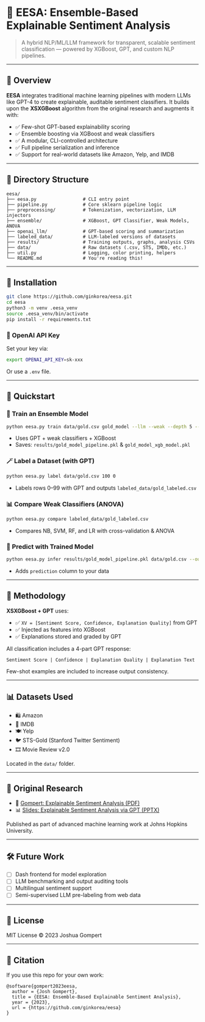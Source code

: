 # 🧠 EESA: Ensemble-Based Explainable Sentiment Analysis

> A hybrid NLP/ML/LLM framework for transparent, scalable sentiment classification — powered by XGBoost, GPT, and custom NLP pipelines.

---

## 🔎 Overview

**EESA** integrates traditional machine learning pipelines with modern LLMs like GPT-4 to create explainable, auditable sentiment classifiers. It builds upon the **XSXGBoost** algorithm from the original research and augments it with:

- ✅ Few-shot GPT-based explainability scoring
- ✅ Ensemble boosting via XGBoost and weak classifiers
- ✅ A modular, CLI-controlled architecture
- ✅ Full pipeline serialization and inference
- ✅ Support for real-world datasets like Amazon, Yelp, and IMDB

---

## 📁 Directory Structure

```
eesa/
├── eesa.py                 # CLI entry point
├── pipeline.py             # Core sklearn pipeline logic
├── preprocessing/          # Tokenization, vectorization, LLM injectors
├── ensemble/               # XGBoost, GPT Classifier, Weak Models, ANOVA
├── openai_llm/             # GPT-based scoring and summarization
├── labeled_data/           # LLM-labeled versions of datasets
├── results/                # Training outputs, graphs, analysis CSVs
├── data/                   # Raw datasets (.csv, STS, IMDb, etc.)
├── util.py                 # Logging, color printing, helpers
└── README.md               # You're reading this!
```

---

## 🔧 Installation

```bash
git clone https://github.com/ginkorea/eesa.git
cd eesa
python3 -m venv .eesa_venv
source .eesa_venv/bin/activate
pip install -r requirements.txt
```

### 📌 OpenAI API Key

Set your key via:

```bash
export OPENAI_API_KEY=sk-xxx
```

Or use a `.env` file.

---

## 🚀 Quickstart

### 🧠 Train an Ensemble Model

```bash
python eesa.py train data/gold.csv gold_model --llm --weak --depth 5 --save_dir results
```

- Uses GPT + weak classifiers + XGBoost
- Saves: `results/gold_model_pipeline.pkl` & `gold_model_xgb_model.pkl`

### 🪄 Label a Dataset (with GPT)

```bash
python eesa.py label data/gold.csv 100 0
```

- Labels rows 0–99 with GPT and outputs `labeled_data/gold_labeled.csv`

### 📊 Compare Weak Classifiers (ANOVA)

```bash
python eesa.py compare labeled_data/gold_labeled.csv
```

- Compares NB, SVM, RF, and LR with cross-validation & ANOVA

### 🔮 Predict with Trained Model

```bash
python eesa.py infer results/gold_model_pipeline.pkl data/gold.csv --output_path results/predictions.csv
```

- Adds `prediction` column to your data

---

## 🧠 Methodology

**XSXGBoost + GPT** uses:

- ✅ `XV = [Sentiment Score, Confidence, Explanation Quality]` from GPT
- ✅ Injected as features into XGBoost
- ✅ Explanations stored and graded by GPT

All classification includes a 4-part GPT response:
```
Sentiment Score | Confidence | Explanation Quality | Explanation Text
```

Few-shot examples are included to increase output consistency.

---

## 📊 Datasets Used

- 🛍️ Amazon
- 🎥 IMDB
- 🍽️ Yelp
- 🐦 STS-Gold (Stanford Twitter Sentiment)
- 🎞️ Movie Review v2.0

Located in the `data/` folder.

---

## 📖 Original Research

- 🧾 [Gompert: Explainable Sentiment Analysis (PDF)](https://github.com/ginkorea/eesa/blob/main/research/gompert_paper.pdf)
- 📊 [Slides: Explainable Sentiment Analysis via GPT (PPTX)](https://github.com/ginkorea/eesa/blob/main/research/Gompert_AML_v2.pptx)

Published as part of advanced machine learning work at Johns Hopkins University.

---

## 🛠 Future Work

- [ ] Dash frontend for model exploration
- [ ] LLM benchmarking and output auditing tools
- [ ] Multilingual sentiment support
- [ ] Semi-supervised LLM pre-labeling from web data

---

## 📄 License

MIT License © 2023 Joshua Gompert

---

## 📣 Citation

If you use this repo for your own work:

```
@software{gompert2023eesa,
  author = {Josh Gompert},
  title = {EESA: Ensemble-Based Explainable Sentiment Analysis},
  year = {2023},
  url = {https://github.com/ginkorea/eesa}
}
```
